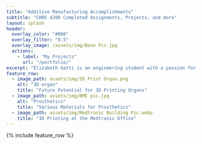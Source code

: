 ```yaml
---
title: "Additive Manufacturing Accomplishments"
subtitle: "CHBE 4200 Completed Assignments, Projects, and more"
layout: splash
header:
  overlay_color: "#000"
  overlay_filter: "0.5"
  overlay_image: /assets/img/Base Pic.jpg  
  actions:
    - label: "My Projects"
      url: "/portfolio/"
excerpt: "Elizabeth Gatti is an engineering student with a passion for biomedical, electrical, and computer technologies. By expanding her skills in additive manufacturing, she hopes to contribute to Medtronic's success by bringing ideas for improved modeling and production plans. As innovations grow and technological advancements expand, digital fabrication will grow to play a major role in the field of medicine. Elizabeth plans to continue studying this field in order to remain on the cutting edge of the inventions to come."
feature_row:
  - image_path: assets/img/3D Print Organ.png
    alt: "3D organ"
    title: "Future Potential for 3D Printing Organs"
  - image_path: assets/img/BME pic.jpg
    alt: "Prosthetics"
    title: "Various Materials for Prosthetics"
  - image_path: assets/img/Medtronic Building Pic.webp
    title: "3D Printing at the Medtronic Office"
---
```


{% include feature_row %}

